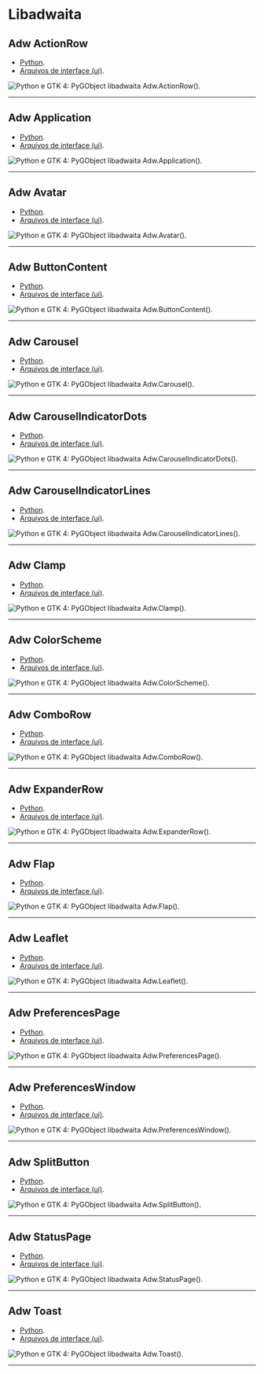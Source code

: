# Libadwaita

## Adw ActionRow

- [Python](../src/gtk4-libadwaita-widgets/actionrow).
- [Arquivos de interface (ui)](../src/gtk4-libadwaita-widgets/actionrow/ui).

![Python e GTK 4: PyGObject libadwaita Adw.ActionRow().](./images/gtk4-libadwaita-widgets/gtk-4-pygobject-adw-actionrow.webp "Python e GTK 4: PyGObject libadwaita Adw.ActionRow().")

---

## Adw Application

- [Python](../src/gtk4-libadwaita-widgets/application).
- [Arquivos de interface (ui)](../src/gtk4-libadwaita-widgets/application/ui).

![Python e GTK 4: PyGObject libadwaita Adw.Application().](./images/gtk4-libadwaita-widgets/gtk-4-pygobject-adw-application.webp "Python e GTK 4: PyGObject libadwaita Adw.Application().")

---

## Adw Avatar

- [Python](../src/gtk4-libadwaita-widgets/avatar).
- [Arquivos de interface (ui)](../src/gtk4-libadwaita-widgets/avatar/ui).

![Python e GTK 4: PyGObject libadwaita Adw.Avatar().](./images/gtk4-libadwaita-widgets/gtk-4-pygobject-adw-avatar.webp "Python e GTK 4: PyGObject libadwaita Adw.Avatar().")

---

## Adw ButtonContent

- [Python](../src/gtk4-libadwaita-widgets/buttoncontent).
- [Arquivos de interface (ui)](../src/gtk4-libadwaita-widgets/buttoncontent/ui).

![Python e GTK 4: PyGObject libadwaita Adw.ButtonContent().](./images/gtk4-libadwaita-widgets/gtk-4-pygobject-adw-buttoncontent.webp "Python e GTK 4: PyGObject libadwaita Adw.ButtonContent().")

---

## Adw Carousel

- [Python](../src/gtk4-libadwaita-widgets/carousel).
- [Arquivos de interface (ui)](../src/gtk4-libadwaita-widgets/carousel/ui).

![Python e GTK 4: PyGObject libadwaita Adw.Carousel().](./images/gtk4-libadwaita-widgets/gtk-4-pygobject-adw-carousel.webp "Python e GTK 4: PyGObject libadwaita Adw.Carousel().")

---

## Adw CarouselIndicatorDots

- [Python](../src/gtk4-libadwaita-widgets/carouselindicatordots).
- [Arquivos de interface (ui)](../src/gtk4-libadwaita-widgets/carouselindicatordots/ui).

![Python e GTK 4: PyGObject libadwaita Adw.CarouselIndicatorDots().](./images/gtk4-libadwaita-widgets/gtk-4-pygobject-adw-carouselindicatordots.webp "Python e GTK 4: PyGObject libadwaita Adw.CarouselIndicatorDots().")

---

## Adw CarouselIndicatorLines

- [Python](../src/gtk4-libadwaita-widgets/carouselindicatorlines).
- [Arquivos de interface (ui)](../src/gtk4-libadwaita-widgets/carouselindicatorlines/ui).

![Python e GTK 4: PyGObject libadwaita Adw.CarouselIndicatorLines().](./images/gtk4-libadwaita-widgets/gtk-4-pygobject-adw-carouselindicatorlines.webp "Python e GTK 4: PyGObject libadwaita Adw.CarouselIndicatorLines().")

---

## Adw Clamp

- [Python](../src/gtk4-libadwaita-widgets/clamp).
- [Arquivos de interface (ui)](../src/gtk4-libadwaita-widgets/clamp/ui).

![Python e GTK 4: PyGObject libadwaita Adw.Clamp().](./images/gtk4-libadwaita-widgets/gtk-4-pygobject-adw-clamp.webp "Python e GTK 4: PyGObject libadwaita Adw.Clamp().")

---

## Adw ColorScheme

- [Python](../src/gtk4-libadwaita-widgets/colorscheme).
- [Arquivos de interface (ui)](../src/gtk4-libadwaita-widgets/colorscheme/ui).

![Python e GTK 4: PyGObject libadwaita Adw.ColorScheme().](./images/gtk4-libadwaita-widgets/gtk-4-pygobject-adw-colorscheme.webp "Python e GTK 4: PyGObject libadwaita Adw.ColorScheme().")

---

## Adw ComboRow

- [Python](../src/gtk4-libadwaita-widgets/comborow).
- [Arquivos de interface (ui)](../src/gtk4-libadwaita-widgets/comborow/ui).

![Python e GTK 4: PyGObject libadwaita Adw.ComboRow().](./images/gtk4-libadwaita-widgets/gtk-4-pygobject-adw-comborow.webp "Python e GTK 4: PyGObject libadwaita Adw.ComboRow().")

---

## Adw ExpanderRow

- [Python](../src/gtk4-libadwaita-widgets/expanderrow).
- [Arquivos de interface (ui)](../src/gtk4-libadwaita-widgets/expanderrow/ui).

![Python e GTK 4: PyGObject libadwaita Adw.ExpanderRow().](./images/gtk4-libadwaita-widgets/gtk-4-pygobject-adw-expanderrow.webp "Python e GTK 4: PyGObject libadwaita Adw.ExpanderRow().")

---

## Adw Flap

- [Python](../src/gtk4-libadwaita-widgets/flap).
- [Arquivos de interface (ui)](../src/gtk4-libadwaita-widgets/flap/ui).

![Python e GTK 4: PyGObject libadwaita Adw.Flap().](./images/gtk4-libadwaita-widgets/gtk-4-pygobject-adw-flap.webp "Python e GTK 4: PyGObject libadwaita Adw.Flap().")

---

## Adw Leaflet

- [Python](../src/gtk4-libadwaita-widgets/leaflet).
- [Arquivos de interface (ui)](../src/gtk4-libadwaita-widgets/leaflet/ui).

![Python e GTK 4: PyGObject libadwaita Adw.Leaflet().](./images/gtk4-libadwaita-widgets/gtk-4-pygobject-adw-leaflet.webp "Python e GTK 4: PyGObject libadwaita Adw.Leaflet().")

---

## Adw PreferencesPage

- [Python](../src/gtk4-libadwaita-widgets/preferencespage).
- [Arquivos de interface (ui)](../src/gtk4-libadwaita-widgets/preferencespage/ui).

![Python e GTK 4: PyGObject libadwaita Adw.PreferencesPage().](./images/gtk4-libadwaita-widgets/gtk-4-pygobject-adw-preferencespage.webp "Python e GTK 4: PyGObject libadwaita Adw.PreferencesPage().")

---

## Adw PreferencesWindow

- [Python](../src/gtk4-libadwaita-widgets/preferenceswindow).
- [Arquivos de interface (ui)](../src/gtk4-libadwaita-widgets/preferenceswindow/ui).

![Python e GTK 4: PyGObject libadwaita Adw.PreferencesWindow().](./images/gtk4-libadwaita-widgets/gtk-4-pygobject-adw-preferenceswindow.webp "Python e GTK 4: PyGObject libadwaita Adw.PreferencesWindow().")

---

## Adw SplitButton

- [Python](../src/gtk4-libadwaita-widgets/split-button).
- [Arquivos de interface (ui)](../src/gtk4-libadwaita-widgets/split-button/ui).

![Python e GTK 4: PyGObject libadwaita Adw.SplitButton().](./images/gtk4-libadwaita-widgets/gtk-4-pygobject-adw-split-button.webp "Python e GTK 4: PyGObject libadwaita Adw.SplitButton().")

---

## Adw StatusPage

- [Python](../src/gtk4-libadwaita-widgets/status-page).
- [Arquivos de interface (ui)](../src/gtk4-libadwaita-widgets/status-page/ui).

![Python e GTK 4: PyGObject libadwaita Adw.StatusPage().](./images/gtk4-libadwaita-widgets/gtk-4-pygobject-adw-status-page.webp "Python e GTK 4: PyGObject libadwaita Adw.StatusPage().")

---

## Adw Toast

- [Python](../src/gtk4-libadwaita-widgets/toast).
- [Arquivos de interface (ui)](../src/gtk4-libadwaita-widgets/toast/ui).

![Python e GTK 4: PyGObject libadwaita Adw.Toast().](./images/gtk4-libadwaita-widgets/gtk-4-pygobject-adw-toast.webp "Python e GTK 4: PyGObject libadwaita Adw.Toast().")

---
